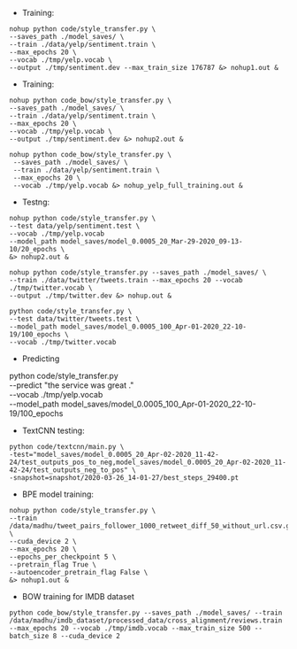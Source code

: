 * Training:
```
nohup python code/style_transfer.py \
--saves_path ./model_saves/ \
--train ./data/yelp/sentiment.train \
--max_epochs 20 \
--vocab ./tmp/yelp.vocab \
--output ./tmp/sentiment.dev --max_train_size 176787 &> nohup1.out &
```


* Training:
```
nohup python code_bow/style_transfer.py \
--saves_path ./model_saves/ \
--train ./data/yelp/sentiment.train \
--max_epochs 20 \
--vocab ./tmp/yelp.vocab \
--output ./tmp/sentiment.dev &> nohup2.out &
```

```
nohup python code_bow/style_transfer.py \
 --saves_path ./model_saves/ \
 --train ./data/yelp/sentiment.train \
 --max_epochs 20 \
 --vocab ./tmp/yelp.vocab &> nohup_yelp_full_training.out &
```

* Testng:
```
nohup python code/style_transfer.py \
--test data/yelp/sentiment.test \
--vocab ./tmp/yelp.vocab
--model_path model_saves/model_0.0005_20_Mar-29-2020_09-13-10/20_epochs \
&> nohup2.out &
```

```
nohup python code/style_transfer.py --saves_path ./model_saves/ \
--train ./data/twitter/tweets.train --max_epochs 20 --vocab ./tmp/twitter.vocab \
--output ./tmp/twitter.dev &> nohup.out &
```

```
python code/style_transfer.py \
--test data/twitter/tweets.test \
--model_path model_saves/model_0.0005_100_Apr-01-2020_22-10-19/100_epochs \
--vocab ./tmp/twitter.vocab 
```

* Predicting

python code/style_transfer.py \
--predict "the service was great ." \
--vocab ./tmp/yelp.vocab \
--model_path model_saves/model_0.0005_100_Apr-01-2020_22-10-19/100_epochs 

* TextCNN testing:
```
python code/textcnn/main.py \
-test="model_saves/model_0.0005_20_Apr-02-2020_11-42-24/test_outputs_pos_to_neg,model_saves/model_0.0005_20_Apr-02-2020_11-42-24/test_outputs_neg_to_pos" \
-snapshot=snapshot/2020-03-26_14-01-27/best_steps_29400.pt
```

* BPE model training:
```
nohup python code/style_transfer.py \
--train /data/madhu/tweet_pairs_follower_1000_retweet_diff_50_without_url.csv.gz \
--cuda_device 2 \
--max_epochs 20 \
--epochs_per_checkpoint 5 \
--pretrain_flag True \
--autoencoder_pretrain_flag False \
&> nohup1.out &
```


* BOW training for IMDB dataset
```
python code_bow/style_transfer.py --saves_path ./model_saves/ --train /data/madhu/imdb_dataset/processed_data/cross_alignment/reviews.train --max_epochs 20 --vocab ./tmp/imdb.vocab --max_train_size 500 --batch_size 8 --cuda_device 2
```
